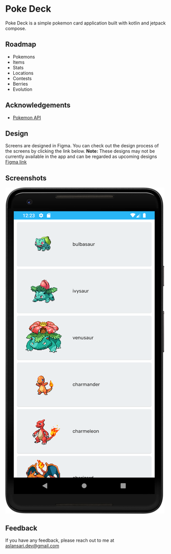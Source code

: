 
# Poke Deck

Poke Deck is a simple pokemon card application built with kotlin and jetpack compose.

## Roadmap

- Pokemons
- Items
- Stats
- Locations
- Contests
- Berries
- Evolution
## Acknowledgements

- [Pokemon API](https://pokeapi.co/docs/v2)

## Design
Screens are designed in Figma. 
You can check out the design process of the screens by clicking the link below.
**Note:** These designs may not be currently available in the app and can be regarded as upcoming designs
[Figma link](https://www.figma.com/file/9Eseg6WpJiq4MDjekLTAyK/PokeDeck?node-id=442%3A91)

## Screenshots

![App Screen](doc/images/main_screen.png)

## Feedback

If you have any feedback, please reach out to me at aslansari.dev@gmail.com

  